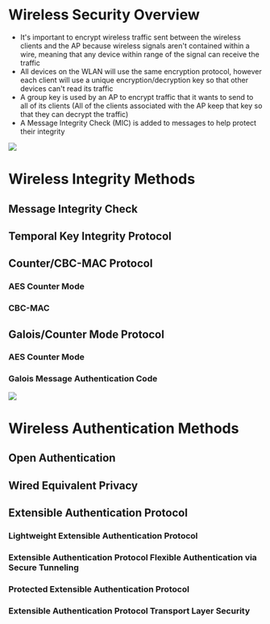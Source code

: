 # Wireless Security Overview

* It's important to encrypt wireless traffic sent between the wireless clients and the AP because wireless signals aren't contained within a wire, meaning that any device within range of the signal can receive the traffic
* All devices on the WLAN will use the same encryption protocol, however each client will use a unique encryption/decryption key so that other devices can't read its traffic
* A group key is used by an AP to encrypt traffic that it wants to send to all of its clients (All of the clients associated with the AP keep that key so that they can decrypt the traffic)
* A Message Integrity Check (MIC) is added to messages to help protect their integrity

![](https://github.com/JonmarCorpuz/SecondBrain/blob/main/Assets/Whitespace.png)

# Wireless Integrity Methods

## Message Integrity Check

## Temporal Key Integrity Protocol

## Counter/CBC-MAC Protocol

### AES Counter Mode

### CBC-MAC 

## Galois/Counter Mode Protocol

### AES Counter Mode

### Galois Message Authentication Code

![](https://github.com/JonmarCorpuz/SecondBrain/blob/main/Assets/Whitespace.png)

# Wireless Authentication Methods

## Open Authentication

## Wired Equivalent Privacy

## Extensible Authentication Protocol

### Lightweight Extensible Authentication Protocol

### Extensible Authentication Protocol Flexible Authentication via Secure Tunneling

### Protected Extensible Authentication Protocol

### Extensible Authentication Protocol Transport Layer Security
